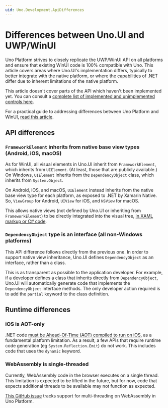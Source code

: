 ```yaml
---
uid: Uno.Development.ApiDifferences
---
```


# Differences between Uno.UI and UWP/WinUI

Uno Platform strives to closely replicate the UWP/WinUI API on all platforms and ensure that existing WinUI code is 100% compatible with Uno. This article covers areas where Uno.UI's implementation differs, typically to better integrate with the native platform, or where the capabilities of .NET differ due to inherent limitations of the native platform.

This article doesn't cover parts of the API which haven't been implemented yet. You can consult a [complete list of implemented and unimplemented controls here](implemented-views.md).

For a practical guide to addressing differences between Uno Platform and WinUI, [read this article](migrating-guidance.md).

## API differences

### `FrameworkElement` inherits from native base view types (Android, iOS, macOS)

As for WinUI, all visual elements in Uno.UI inherit from `FrameworkElement`, which inherits from `UIElement`. (At least, those that are publicly available.) On Windows, `UIElement` inherits from the `DependencyObject` class, which inherits from `System.Object`.

On Android, iOS, and macOS, `UIElement` instead inherits from the native base view type for each platform, as exposed to .NET by Xamarin Native. So, `ViewGroup` for Android, `UIView` for iOS, and `NSView` for macOS.

This allows native views (not defined by Uno.UI or inheriting from `FrameworkElement`) to be directly integrated into the visual tree, [in XAML markup or C# code](native-views.md).

### `DependencyObject` type is an interface (all non-Windows platforms)

This API difference follows directly from the previous one. In order to support native view inheritance, Uno.UI defines `DependencyObject` as an interface, rather than a class.

This is as transparent as possible to the application developer. For example, if a developer defines a class that inherits directly from `DependencyObject`, Uno.UI will automatically generate code that implements the `DependencyObject` interface methods. The only developer action required is to add the `partial` keyword to the class definition.

## Runtime differences

### iOS is AOT-only

.NET code [must be Ahead-Of-Time (AOT) compiled to run on iOS](https://docs.microsoft.com/en-us/xamarin/ios/internals/limitations), as a fundamental platform limitation. As a result, a few APIs that require runtime code generation (eg `System.Reflection.Emit`) do not work. This includes code that uses the `dynamic` keyword.

### WebAssembly is single-threaded

Currently, WebAssembly code in the browser executes on a single thread. This limitation is expected to be lifted in the future, but for now, code that expects additional threads to be available may not function as expected.

[This GitHub issue](https://github.com/unoplatform/uno/issues/2302) tracks support for multi-threading on WebAssembly in Uno Platform.
